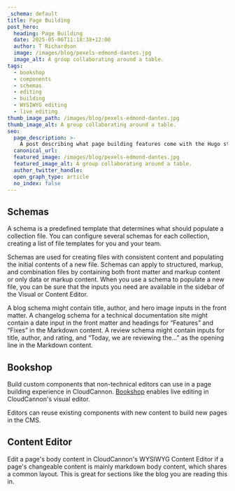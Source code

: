 ```yaml
---
_schema: default
title: Page Building
post_hero:
  heading: Page Building
  date: 2025-05-06T11:18:38+12:00
  author: T Richardson
  image: /images/blog/pexels-edmond-dantes.jpg
  image_alt: A group collaborating around a table.
tags:
  - bookshop
  - components
  - schemas
  - editing
  - building
  - WYSIWYG editing
  - live editing
thumb_image_path: /images/blog/pexels-edmond-dantes.jpg
thumb_image_alt: A group collaborating around a table.
seo:
  page_description: >-
    A post describing what page building features come with the Hugo starter.
  canonical_url:
  featured_image: /images/blog/pexels-edmond-dantes.jpg
  featured_image_alt: A group collaborating around a table.
  author_twitter_handle:
  open_graph_type: article
  no_index: false
---
```

## Schemas

A schema is a predefined template that determines what should populate a collection file. You can configure several schemas for each collection, creating a list of file templates for you and your team.

Schemas are used for creating files with consistent content and populating the initial contents of a new file. Schemas can apply to structured, markup, and combination files by containing both front matter and markup content or only data or markup content. When you use a schema to populate a new file, you can be sure that the inputs you need are available in the sidebar of the Visual or Content Editor.

A blog schema might contain title, author, and hero image inputs in the front matter. A changelog schema for a technical documentation site might contain a date input in the front matter and headings for “Features” and “Fixes” in the Markdown content. A review schema might contain inputs for title, author, and rating, and “Today, we are reviewing the…” as the opening line in the Markdown content.

## Bookshop

Build custom components that non-technical editors can use in a page building experience in CloudCannon. [Bookshop](/blog/bookshop/) enables live editing in CloudCannon's visual editor.

Editors can reuse existing components with new content to build new pages in the CMS.

## Content Editor

Edit a page's body content in CloudCannon's WYSIWYG Content Editor if a page's changeable content is mainly markdown body content, which shares a common layout. This is great for sections like the blog you are reading this in.